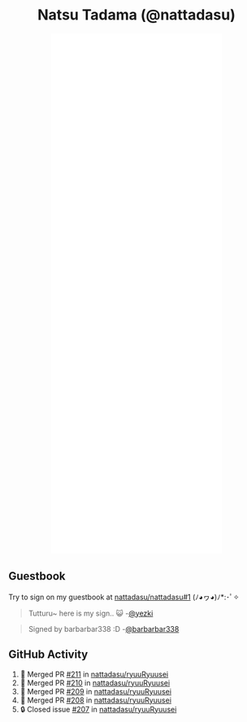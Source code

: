 <div align="center">

# Natsu Tadama (@nattadasu)

![Github Metrics](github-metrics.svg)
</div>

## Guestbook

Try to sign on my guestbook at [nattadasu/nattadasu#1](https://github.com/nattadasu/nattadasu/issues/1) (ﾉ◕ヮ◕)ﾉ\*:･ﾟ✧

<!--START:guestbook-->
> Tutturu~  here is my sign.. :smiley_cat: 
> -[@yezki](https://github.com/yezki)

> Signed by barbarbar338 :D
> -[@barbarbar338](https://github.com/barbarbar338)
<!--END:guestbook-->

## GitHub Activity
<!--START_SECTION:activity-->
1. 🎉 Merged PR [#211](https://github.com/nattadasu/ryuuRyuusei/pull/211) in [nattadasu/ryuuRyuusei](https://github.com/nattadasu/ryuuRyuusei)
2. 🎉 Merged PR [#210](https://github.com/nattadasu/ryuuRyuusei/pull/210) in [nattadasu/ryuuRyuusei](https://github.com/nattadasu/ryuuRyuusei)
3. 🎉 Merged PR [#209](https://github.com/nattadasu/ryuuRyuusei/pull/209) in [nattadasu/ryuuRyuusei](https://github.com/nattadasu/ryuuRyuusei)
4. 🎉 Merged PR [#208](https://github.com/nattadasu/ryuuRyuusei/pull/208) in [nattadasu/ryuuRyuusei](https://github.com/nattadasu/ryuuRyuusei)
5. 🔒 Closed issue [#207](https://github.com/nattadasu/ryuuRyuusei/issues/207) in [nattadasu/ryuuRyuusei](https://github.com/nattadasu/ryuuRyuusei)
<!--END_SECTION:activity-->

